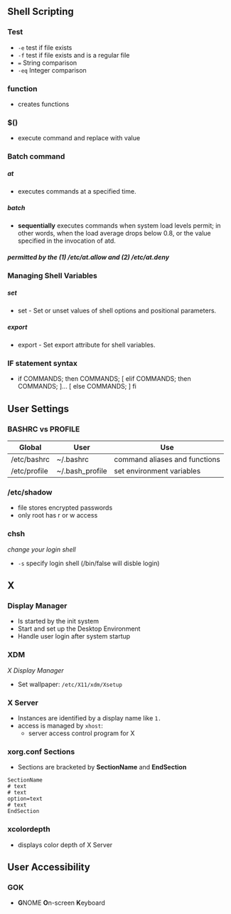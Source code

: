 ## Shell Scripting

### Test

* `-e` test if file exists
* `-f` test if file exists and is a regular file
* `=` String comparison
* `-eq` Integer comparison

### function

* creates functions

### $() 

* execute command and replace with value

### Batch command

##### at

* executes commands at a specified time. 

##### batch

* **sequentially** executes commands when system load levels permit; in other words, 
when the load average drops below 0.8, or the value specified in 
the invocation of atd. 

##### permitted by the (1) /etc/at.allow and (2) /etc/at.deny

### Managing Shell Variables

##### set

* set - Set or unset values of shell options and positional parameters.

##### export

* export - Set export attribute for shell variables.

### IF statement syntax

* if COMMANDS; then COMMANDS; [ elif COMMANDS; then COMMANDS; ]... [ else COMMANDS; ] fi


## User Settings

### BASHRC vs PROFILE

| Global | User | Use |
|---------|-----|------|
| /etc/bashrc | ~/.bashrc | command aliases and functions |
| /etc/profile | ~/.bash_profile | set environment variables |

### /etc/shadow
* file stores encrypted passwords
* only root has r or w access

### chsh
*change your login shell*
* `-s` specify login shell (/bin/false will disble login)

## X

### Display Manager
* Is started by the init system
* Start and set up the Desktop Environment
* Handle user login after system startup

### XDM
*X Display Manager*
* Set wallpaper: ``/etc/X11/xdm/Xsetup``

### X Server
* Instances are identified by a display name like `1.`
* access is managed by `xhost`:
	* server access control program for X

### xorg.conf Sections
* Sections are bracketed by **SectionName** and **EndSection**
```
SectionName
# text
# text
option=text
# text
EndSection
``` 

### xcolordepth
* displays color depth of X Server


## User Accessibility

### GOK
* **G**NOME **O**n-screen **K**eyboard


<!--stackedit_data:
eyJoaXN0b3J5IjpbMTY0OTE4MzM2MiwtOTA0MTYyODc0LDYwMD
QxODQ5NywzODY1MTExODddfQ==
-->